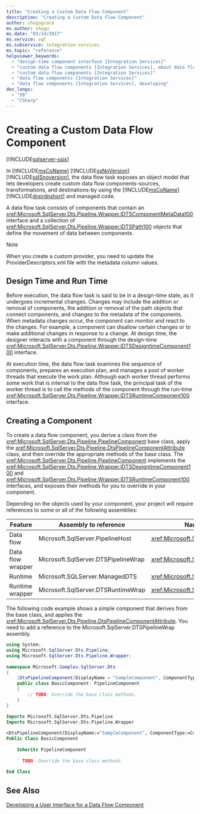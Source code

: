 ```yaml
---
title: "Creating a Custom Data Flow Component"
description: "Creating a Custom Data Flow Component"
author: chugugrace
ms.author: chugu
ms.date: "03/14/2017"
ms.service: sql
ms.subservice: integration-services
ms.topic: "reference"
helpviewer_keywords:
  - "design-time component interface [Integration Services]"
  - "custom data flow components [Integration Services], about data flow components"
  - "custom data flow components [Integration Services]"
  - "data flow components [Integration Services]"
  - "data flow components [Integration Services], developing"
dev_langs:
  - "VB"
  - "CSharp"
---
```

# Creating a Custom Data Flow Component

[!INCLUDE[sqlserver-ssis](../../../includes/applies-to-version/sqlserver-ssis.md)]


  In [!INCLUDE[msCoName](../../../includes/msconame-md.md)] [!INCLUDE[ssNoVersion](../../../includes/ssnoversion-md.md)] [!INCLUDE[ssISnoversion](../../../includes/ssisnoversion-md.md)], the data flow task exposes an object model that lets developers create custom data flow components-sources, transformations, and destinations-by using the [!INCLUDE[msCoName](../../../includes/msconame-md.md)] [!INCLUDE[dnprdnshort](../../../includes/dnprdnshort-md.md)] and managed code.  
  
 A data flow task consists of components that contain an <xref:Microsoft.SqlServer.Dts.Pipeline.Wrapper.IDTSComponentMetaData100> interface and a collection of <xref:Microsoft.SqlServer.Dts.Pipeline.Wrapper.IDTSPath100> objects that define the movement of data between components.  
  
> [!NOTE]  
>  When you create a custom provider, you need to update the ProviderDescriptors.xml file with the metadata column values.  
  
## Design Time and Run Time  
 Before execution, the data flow task is said to be in a design-time state, as it undergoes incremental changes. Changes may include the addition or removal of components, the addition or removal of the path objects that connect components, and changes to the metadata of the components. When metadata changes occur, the component can monitor and react to the changes. For example, a component can disallow certain changes or to make additional changes in response to a change. At design time, the designer interacts with a component through the design-time <xref:Microsoft.SqlServer.Dts.Pipeline.Wrapper.IDTSDesigntimeComponent100> interface.  
  
 At execution time, the data flow task examines the sequence of components, prepares an execution plan, and manages a pool of worker threads that execute the work plan. Although each worker thread performs some work that is internal to the data flow task, the principal task of the worker thread is to call the methods of the component through the run-time <xref:Microsoft.SqlServer.Dts.Pipeline.Wrapper.IDTSRuntimeComponent100> interface.  
  
## Creating a Component  
 To create a data flow component, you derive a class from the <xref:Microsoft.SqlServer.Dts.Pipeline.PipelineComponent> base class, apply the <xref:Microsoft.SqlServer.Dts.Pipeline.DtsPipelineComponentAttribute> class, and then override the appropriate methods of the base class. The <xref:Microsoft.SqlServer.Dts.Pipeline.PipelineComponent> implements the <xref:Microsoft.SqlServer.Dts.Pipeline.Wrapper.IDTSDesigntimeComponent100> and <xref:Microsoft.SqlServer.Dts.Pipeline.Wrapper.IDTSRuntimeComponent100> interfaces, and exposes their methods for you to override in your component.  
  
 Depending on the objects used by your component, your project will require references to some or all of the following assemblies:  
  
|Feature|Assembly to reference|Namespace to import|  
|-------------|---------------------------|-------------------------|  
|Data flow|Microsoft.SqlServer.PipelineHost|<xref:Microsoft.SqlServer.Dts.Pipeline>|  
|Data flow wrapper|Microsoft.SqlServer.DTSPipelineWrap|<xref:Microsoft.SqlServer.Dts.Pipeline.Wrapper>|  
|Runtime|Microsoft.SQLServer.ManagedDTS|<xref:Microsoft.SqlServer.Dts.Runtime>|  
|Runtime wrapper|Microsoft.SqlServer.DTSRuntimeWrap|<xref:Microsoft.SqlServer.Dts.Runtime.Wrapper>|  
  
 The following code example shows a simple component that derives from the base class, and applies the <xref:Microsoft.SqlServer.Dts.Pipeline.DtsPipelineComponentAttribute>. You need to add a reference to the Microsoft.SqlServer.DTSPipelineWrap assembly.  
  
```csharp  
using System;  
using Microsoft.SqlServer.Dts.Pipeline;  
using Microsoft.SqlServer.Dts.Pipeline.Wrapper;  
  
namespace Microsoft.Samples.SqlServer.Dts  
{  
    [DtsPipelineComponent(DisplayName = "SampleComponent", ComponentType = ComponentType.Transform )]  
    public class BasicComponent: PipelineComponent  
    {  
        // TODO: Override the base class methods.  
    }  
}  
```  
  
```vb  
Imports Microsoft.SqlServer.Dts.Pipeline  
Imports Microsoft.SqlServer.Dts.Pipeline.Wrapper  
  
<DtsPipelineComponent(DisplayName:="SampleComponent", ComponentType:=ComponentType.Transform)> _  
Public Class BasicComponent  
  
    Inherits PipelineComponent  
  
    ' TODO: Override the base class methods.  
  
End Class  
```  
  
## See Also  
 [Developing a User Interface for a Data Flow Component](../../../integration-services/extending-packages-custom-objects/data-flow/developing-a-user-interface-for-a-data-flow-component.md)  
  
  
